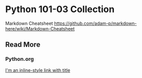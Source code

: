# Python 101-03 Collection


Markdown Cheatsheet
https://github.com/adam-p/markdown-here/wiki/Markdown-Cheatsheet

## Read More

### Python.org
[I'm an inline-style link with title](https://www.python.org/dev/peps/pep-0008/#function-and-variable-names "Naming Rules")


